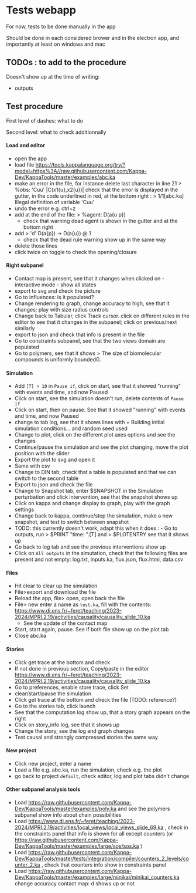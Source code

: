 # Tests webapp

For now, tests to be done manually in the app

Should be done in each considered brower and in the electron app, and importantly at least on windows and mac

## TODOs : to add to the procedure
Doesn't show up at the time of writing:
- outputs


## Test procedure

First level of dashes: what to do

Second level: what to check additionnally

#### Load and editor
- open the app
- load file https://tools.kappalanguage.org/try/?model=https%3A//raw.githubusercontent.com/Kappa-Dev/KappaTools/master/examples/abc.ka
- make an error in the file, for instance delete last character in line 21 > %obs: 'Cuu' |C(x1{u},x2{u})| 
  check that the error is displayed in the gutter, in the code underlined in red, at the bottom right : > 1/1[abc.ka] Illegal definition of variable 'Cuu' 
- undo the error e.g. ctrl+z
- add at the end of the file: > %agent: D(a{u p})
  - check that warning dead agent is shown in the gutter and at the bottom right
- add > 'd' D(a{p}) -> D(a{u}) @ 1
  - check that the dead rule warning show up in the same way
- delete those lines
- click twice on toggle to check the opening/closure


#### Right subpanel
- Contact map is present, see that it changes when clicked on - interactive mode - show all states
- export to svg and check the picture
- Go to influences: is it populated?
- Change rendering to graph, change accuracy to high, see that it changes; play with size radius controls
- Change back to Tabular, click Track cursor. click on different rules in the editor to see that it changes in the subpanel; click on previous/next similarly
- export to json and check that info is present in the file
- Go to constraints subpanel, see that the two views domain are populated
- Go to polymers, see that it shows > The size of biomolecular compounds is uniformly boundedG.

#### Simulation
- Add `[T] > 10` in `Pause if`, click on start, see that it showed "running" with events and time, and now Paused
- Click on start, see the simulation doesn't run, delete contents of `Pause if`
- Click on start, then on pause. See that it showed "running" with events and time, and now Paused
- change to tab log, see that it shows lines with + Building initial simulation conditions...   and random seed used
- Change to plot, click on the different plot axes options and see the changes
- Continue/pause the simulation and see the plot changing, move the plot position with the slider
- Export the plot to svg and open it
- Same with csv
- Change to DIN tab, check that a table is populated and that we can switch to the second table
- Export to json and check the file 
- Change to Snapshot tab, enter $SNAPSHOT in the Simulation perturbation and click intervention, see that the snapshot shows up
- Click on kappa and change display to graph, play with the graph settings
- Change back to kappa, continue/stop the simulation, make a new snapshot, and test to switch between snapshot
- TODO: this currently doesn't work, adapt this when it does : - Go to outputs, run > $PRINT "time: ".[T]  and  > $PLOTENTRY   see that it shows up  
- Go back to log tab and see the previous interventions show up
- Click on `All outputs` in the simutation, check that the following files are present and not empty: log.txt, inputs.ka, flux.json, flux.html, data.csv

#### Files
- Hit clear to clear up the simulation
- File>export and download the file
- Reload the app, file> open, open back the file
- File> new enter a name as `test.ka`, fill with the contents: https://www.di.ens.fr/~feret/teaching/2023-2024/MPRI.2.19/activities/causality/causality_slide_10.ka
  - See the update of the contact map
- Start, start again, pause. See if both file show up on the plot tab
- Close abc.ka

#### Stories
- Click get trace at the bottom and check
- If not done in previous section, Copy/paste in the editor https://www.di.ens.fr/~feret/teaching/2023-2024/MPRI.2.19/activities/causality/causality_slide_10.ka
- Go to preferences, enable store trace, click Set
- clear/start/pause the simulation
- Click get trace at the bottom and check the file (TODO: reference?)
- Go to the stories tab, click launch
- See that the computation log show up, that a story graph appears on the right
- Click on story_info log, see that it shows up
- Change the story, see the log and graph changes
- Test causal and strongly compressed stories the same way

#### New project
- Click new project, enter a name
- Load a file e.g. abc.ka, run the simulation, check e.g. the plot
- go back to project `default`, check editor, log and plot tabs didn't change

#### Other subpanel analysis tools
- Load https://raw.githubusercontent.com/Kappa-Dev/KappaTools/master/examples/poly.ka and see the polymers subpanel show info about chain possibilities
- Load https://www.di.ens.fr/~feret/teaching/2023-2024/MPRI.2.19/activities/local_views/local_views_slide_69.ka , check in the constraints panel that info is shown for all except counters (or https://raw.githubusercontent.com/Kappa-Dev/KappaTools/master/examples/large/sos/sos.ka )
- Load https://raw.githubusercontent.com/Kappa-Dev/KappaTools/master/tests/integration/compiler/counters_2_levels/counter_2.ka , check that counters info show in constraints panel
- Load https://raw.githubusercontent.com/Kappa-Dev/KappaTools/master/examples/large/minikai/minikai_counters.ka change accuracy contact map: d shows up or not

